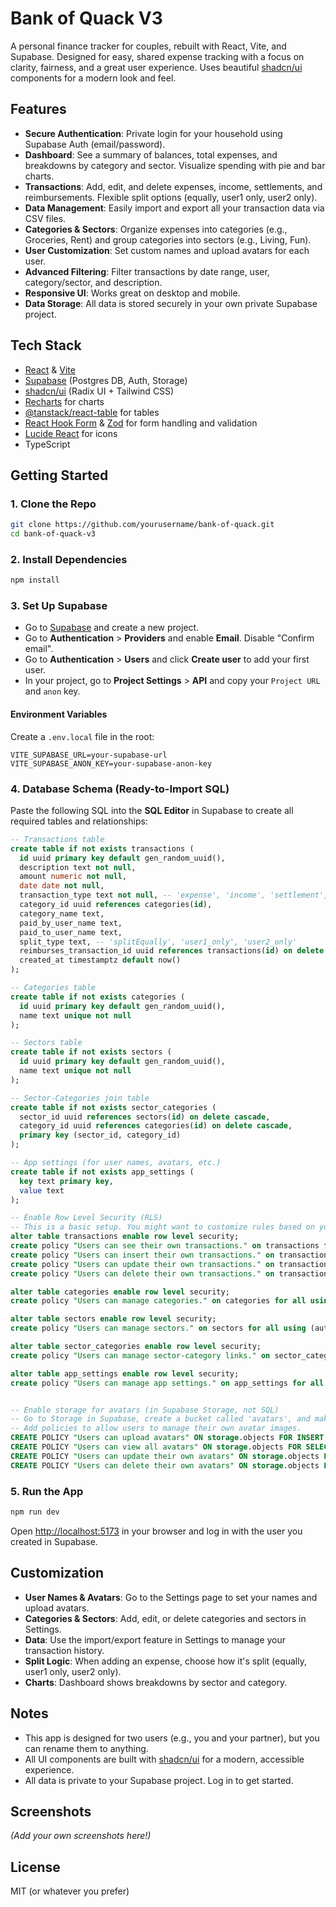 # Bank of Quack V3

A personal finance tracker for couples, rebuilt with React, Vite, and Supabase. Designed for easy, shared expense tracking with a focus on clarity, fairness, and a great user experience. Uses beautiful [shadcn/ui](https://ui.shadcn.com/) components for a modern look and feel.

## Features

- **Secure Authentication**: Private login for your household using Supabase Auth (email/password).
- **Dashboard**: See a summary of balances, total expenses, and breakdowns by category and sector. Visualize spending with pie and bar charts.
- **Transactions**: Add, edit, and delete expenses, income, settlements, and reimbursements. Flexible split options (equally, user1 only, user2 only).
- **Data Management**: Easily import and export all your transaction data via CSV files.
- **Categories & Sectors**: Organize expenses into categories (e.g., Groceries, Rent) and group categories into sectors (e.g., Living, Fun).
- **User Customization**: Set custom names and upload avatars for each user.
- **Advanced Filtering**: Filter transactions by date range, user, category/sector, and description.
- **Responsive UI**: Works great on desktop and mobile.
- **Data Storage**: All data is stored securely in your own private Supabase project.

## Tech Stack

- [React](https://react.dev/) & [Vite](https://vitejs.dev/)
- [Supabase](https://supabase.com/) (Postgres DB, Auth, Storage)
- [shadcn/ui](https://ui.shadcn.com/) (Radix UI + Tailwind CSS)
- [Recharts](https://recharts.org/) for charts
- [@tanstack/react-table](https://tanstack.com/table/latest) for tables
- [React Hook Form](https://react-hook-form.com/) & [Zod](https://zod.dev/) for form handling and validation
- [Lucide React](https://lucide.dev/guide/packages/lucide-react) for icons
- TypeScript

## Getting Started

### 1. Clone the Repo

```sh
git clone https://github.com/yourusername/bank-of-quack.git
cd bank-of-quack-v3
```

### 2. Install Dependencies

```sh
npm install
```

### 3. Set Up Supabase

- Go to [Supabase](https://supabase.com/) and create a new project.
- Go to **Authentication** > **Providers** and enable **Email**. Disable "Confirm email".
- Go to **Authentication** > **Users** and click **Create user** to add your first user.
- In your project, go to **Project Settings** > **API** and copy your `Project URL` and `anon` key.

#### Environment Variables

Create a `.env.local` file in the root:

```
VITE_SUPABASE_URL=your-supabase-url
VITE_SUPABASE_ANON_KEY=your-supabase-anon-key
```

### 4. Database Schema (Ready-to-Import SQL)

Paste the following SQL into the **SQL Editor** in Supabase to create all required tables and relationships:

```sql
-- Transactions table
create table if not exists transactions (
  id uuid primary key default gen_random_uuid(),
  description text not null,
  amount numeric not null,
  date date not null,
  transaction_type text not null, -- 'expense', 'income', 'settlement', 'reimbursement'
  category_id uuid references categories(id),
  category_name text,
  paid_by_user_name text,
  paid_to_user_name text,
  split_type text, -- 'splitEqually', 'user1_only', 'user2_only'
  reimburses_transaction_id uuid references transactions(id) on delete set null,
  created_at timestamptz default now()
);

-- Categories table
create table if not exists categories (
  id uuid primary key default gen_random_uuid(),
  name text unique not null
);

-- Sectors table
create table if not exists sectors (
  id uuid primary key default gen_random_uuid(),
  name text unique not null
);

-- Sector-Categories join table
create table if not exists sector_categories (
  sector_id uuid references sectors(id) on delete cascade,
  category_id uuid references categories(id) on delete cascade,
  primary key (sector_id, category_id)
);

-- App settings (for user names, avatars, etc.)
create table if not exists app_settings (
  key text primary key,
  value text
);

-- Enable Row Level Security (RLS)
-- This is a basic setup. You might want to customize rules based on your needs.
alter table transactions enable row level security;
create policy "Users can see their own transactions." on transactions for select using (auth.uid() is not null);
create policy "Users can insert their own transactions." on transactions for insert with check (auth.uid() is not null);
create policy "Users can update their own transactions." on transactions for update using (auth.uid() is not null);
create policy "Users can delete their own transactions." on transactions for delete using (auth.uid() is not null);

alter table categories enable row level security;
create policy "Users can manage categories." on categories for all using (auth.uid() is not null);

alter table sectors enable row level security;
create policy "Users can manage sectors." on sectors for all using (auth.uid() is not null);

alter table sector_categories enable row level security;
create policy "Users can manage sector-category links." on sector_categories for all using (auth.uid() is not null);

alter table app_settings enable row level security;
create policy "Users can manage app settings." on app_settings for all using (auth.uid() is not null);


-- Enable storage for avatars (in Supabase Storage, not SQL)
-- Go to Storage in Supabase, create a bucket called 'avatars', and make it public.
-- Add policies to allow users to manage their own avatar images.
CREATE POLICY "Users can upload avatars" ON storage.objects FOR INSERT WITH CHECK ( bucket_id = 'avatars' AND auth.uid() IS NOT NULL );
CREATE POLICY "Users can view all avatars" ON storage.objects FOR SELECT USING ( bucket_id = 'avatars' );
CREATE POLICY "Users can update their own avatars" ON storage.objects FOR UPDATE using ( auth.uid() = owner_id );
CREATE POLICY "Users can delete their own avatars" ON storage.objects FOR DELETE using ( auth.uid() = owner_id );
```

### 5. Run the App

```sh
npm run dev
```

Open [http://localhost:5173](http://localhost:5173) in your browser and log in with the user you created in Supabase.

## Customization

- **User Names & Avatars**: Go to the Settings page to set your names and upload avatars.
- **Categories & Sectors**: Add, edit, or delete categories and sectors in Settings.
- **Data**: Use the import/export feature in Settings to manage your transaction history.
- **Split Logic**: When adding an expense, choose how it's split (equally, user1 only, user2 only).
- **Charts**: Dashboard shows breakdowns by sector and category.

## Notes

- This app is designed for two users (e.g., you and your partner), but you can rename them to anything.
- All UI components are built with [shadcn/ui](https://ui.shadcn.com/) for a modern, accessible experience.
- All data is private to your Supabase project. Log in to get started.

## Screenshots

_(Add your own screenshots here!)_

## License

MIT (or whatever you prefer)
